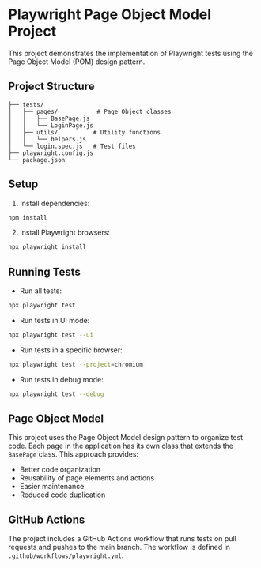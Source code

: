 # Playwright Page Object Model Project

This project demonstrates the implementation of Playwright tests using the Page Object Model (POM) design pattern.

## Project Structure

```
├── tests/
│   ├── pages/           # Page Object classes
│   │   ├── BasePage.js
│   │   └── LoginPage.js
│   ├── utils/          # Utility functions
│   │   └── helpers.js
│   └── login.spec.js   # Test files
├── playwright.config.js
└── package.json
```

## Setup

1. Install dependencies:
```bash
npm install
```

2. Install Playwright browsers:
```bash
npx playwright install
```

## Running Tests

- Run all tests:
```bash
npx playwright test
```

- Run tests in UI mode:
```bash
npx playwright test --ui
```

- Run tests in a specific browser:
```bash
npx playwright test --project=chromium
```

- Run tests in debug mode:
```bash
npx playwright test --debug
```

## Page Object Model

This project uses the Page Object Model design pattern to organize test code. Each page in the application has its own class that extends the `BasePage` class. This approach provides:

- Better code organization
- Reusability of page elements and actions
- Easier maintenance
- Reduced code duplication

## GitHub Actions

The project includes a GitHub Actions workflow that runs tests on pull requests and pushes to the main branch. The workflow is defined in `.github/workflows/playwright.yml`. 